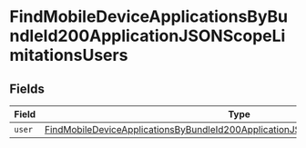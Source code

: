 # FindMobileDeviceApplicationsByBundleId200ApplicationJSONScopeLimitationsUsers


## Fields

| Field                                                                                                                                                                                             | Type                                                                                                                                                                                              | Required                                                                                                                                                                                          | Description                                                                                                                                                                                       |
| ------------------------------------------------------------------------------------------------------------------------------------------------------------------------------------------------- | ------------------------------------------------------------------------------------------------------------------------------------------------------------------------------------------------- | ------------------------------------------------------------------------------------------------------------------------------------------------------------------------------------------------- | ------------------------------------------------------------------------------------------------------------------------------------------------------------------------------------------------- |
| `user`                                                                                                                                                                                            | [FindMobileDeviceApplicationsByBundleId200ApplicationJSONScopeLimitationsUsersUser](../../models/operations/findmobiledeviceapplicationsbybundleid200applicationjsonscopelimitationsusersuser.md) | :heavy_minus_sign:                                                                                                                                                                                | N/A                                                                                                                                                                                               |